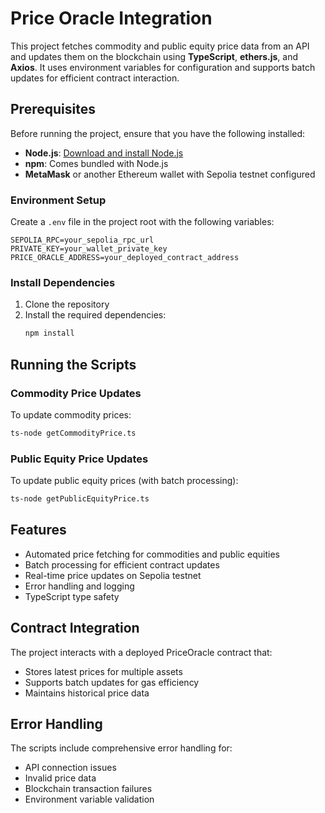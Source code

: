 # Price Oracle Integration

This project fetches commodity and public equity price data from an API and updates them on the blockchain using **TypeScript**, **ethers.js**, and **Axios**. It uses environment variables for configuration and supports batch updates for efficient contract interaction.

## Prerequisites

Before running the project, ensure that you have the following installed:

- **Node.js**: [Download and install Node.js](https://nodejs.org/)
- **npm**: Comes bundled with Node.js
- **MetaMask** or another Ethereum wallet with Sepolia testnet configured

### Environment Setup

Create a `.env` file in the project root with the following variables:
```
SEPOLIA_RPC=your_sepolia_rpc_url
PRIVATE_KEY=your_wallet_private_key
PRICE_ORACLE_ADDRESS=your_deployed_contract_address
```

### Install Dependencies

1. Clone the repository
2. Install the required dependencies:
   ```bash
   npm install
   ```

## Running the Scripts

### Commodity Price Updates
To update commodity prices:
```bash
ts-node getCommodityPrice.ts
```

### Public Equity Price Updates
To update public equity prices (with batch processing):
```bash
ts-node getPublicEquityPrice.ts
```

## Features

- Automated price fetching for commodities and public equities
- Batch processing for efficient contract updates
- Real-time price updates on Sepolia testnet
- Error handling and logging
- TypeScript type safety

## Contract Integration

The project interacts with a deployed PriceOracle contract that:
- Stores latest prices for multiple assets
- Supports batch updates for gas efficiency
- Maintains historical price data

## Error Handling

The scripts include comprehensive error handling for:
- API connection issues
- Invalid price data
- Blockchain transaction failures
- Environment variable validation